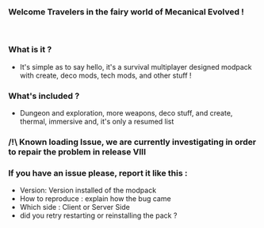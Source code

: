 ### Welcome Travelers in the fairy world of Mecanical Evolved !
 

### What is it ?
- It's simple as to say hello, it's a survival multiplayer designed modpack with create, deco mods, tech mods, and other stuff !
 
### What's included ?
- Dungeon and exploration, more weapons, deco stuff, and create, thermal, immersive and, it's only a resumed list

 ### /!\ Known loading Issue, we are currently investigating in order to repair the problem in release VIII

### If you have an issue please, report it like this : 
- Version: Version installed of the modpack
- How to reproduce : explain how the bug came
- Which side : Client or Server Side
- did you retry restarting or reinstalling the pack ?


